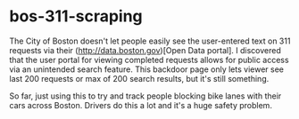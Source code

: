 # bos-311-scraping

The City of Boston doesn't let people easily see the user-entered text on 311 requests via their (http://data.boston.gov)[Open Data portal]. I discovered that the user portal for viewing completed requests allows for public access via an unintended search feature. This backdoor page only lets viewer see last 200 requests or max of 200 search results, but it's still something.

So far, just using this to try and track people blocking bike lanes with their cars across Boston. Drivers do this a lot and it's a huge safety problem.

